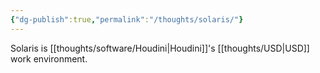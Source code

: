 ```yaml
---
{"dg-publish":true,"permalink":"/thoughts/solaris/"}
---
```


Solaris is [[thoughts/software/Houdini\|Houdini]]'s [[thoughts/USD\|USD]] work environment.